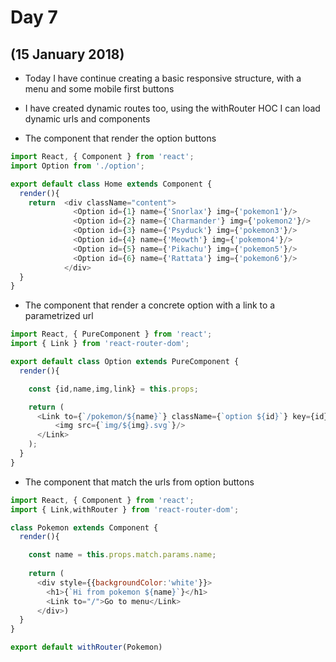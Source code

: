 # Day 7
## (15 January 2018)

* Today I have continue creating a basic responsive structure, with a menu and some mobile first buttons

* I have created dynamic routes too, using the withRouter HOC I can load dynamic urls and components

* The component that render the option buttons

```javascript
import React, { Component } from 'react';
import Option from './option';

export default class Home extends Component {
  render(){
    return  <div className="content">
              <Option id={1} name={'Snorlax'} img={'pokemon1'}/>
              <Option id={2} name={'Charmander'} img={'pokemon2'}/>
              <Option id={3} name={'Psyduck'} img={'pokemon3'}/>
              <Option id={4} name={'Meowth'} img={'pokemon4'}/>
              <Option id={5} name={'Pikachu'} img={'pokemon5'}/>
              <Option id={6} name={'Rattata'} img={'pokemon6'}/>
            </div>
  }
}
```

* The component that render a concrete option with a link to a parametrized url

```javascript
import React, { PureComponent } from 'react';
import { Link } from 'react-router-dom';

export default class Option extends PureComponent {
  render(){

    const {id,name,img,link} = this.props;

    return (
      <Link to={`/pokemon/${name}`} className={`option ${id}`} key={id}>
          <img src={`img/${img}.svg`}/>
      </Link>
    );
  }
}
```

* The component that match the urls from option buttons

```javascript
import React, { Component } from 'react';
import { Link,withRouter } from 'react-router-dom';

class Pokemon extends Component {
  render(){

    const name = this.props.match.params.name;
    
    return (
      <div style={{backgroundColor:'white'}}>
        <h1>{`Hi from pokemon ${name}`}</h1>
        <Link to="/">Go to menu</Link>
      </div>)
  }
}

export default withRouter(Pokemon)
```



